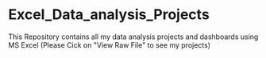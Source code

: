 # Excel_Data_analysis_Projects
This Repository contains all my data analysis projects and dashboards using MS Excel
(Please Cick on "View Raw File" to see my projects)
